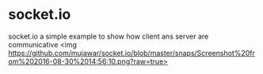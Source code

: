# socket.io
socket.io a simple example to show how client ans server are communicative
<img https://github.com/mujawar/socket.io/blob/master/snaps/Screenshot%20from%202016-08-30%2014:56:10.png?raw=true>

